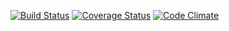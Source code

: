 [![Build Status](https://travis-ci.org/andela-fomokaro/Document-Management-System.svg)](https://travis-ci.org/andela-fomokaro/Document-Management-System)
[![Coverage Status](https://coveralls.io/repos/github/andela-fomokaro/Document-Management-System/badge.svg?branch=feature%2F143770291%2Fset-up-client-environment)](https://coveralls.io/github/andela-fomokaro/Document-Management-System?branch=feature%2F143770291%2Fset-up-client-environment)
[![Code Climate](https://codeclimate.com/github/andela-fomokaro/Document-Management-System/badges/gpa.svg)](https://codeclimate.com/github/andela-fomokaro/Document-Management-System)
